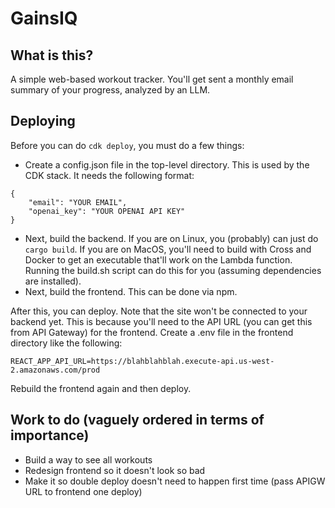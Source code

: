 # GainsIQ

## What is this?
A simple web-based workout tracker. You'll get sent a monthly email summary of your progress, analyzed by an LLM.

## Deploying 
Before you can do `cdk deploy`, you must do a few things:
 - Create a config.json file in the top-level directory. This is used by the CDK stack. It needs the following format: 
```
{
    "email": "YOUR EMAIL",
    "openai_key": "YOUR OPENAI API KEY"
}
```
- Next, build the backend. If you are on Linux, you (probably) can just do `cargo build`. If you are on MacOS, you'll need to build with Cross and Docker to get an executable that'll work on the Lambda function. Running the build.sh script can do this for you (assuming dependencies are installed).
- Next, build the frontend. This can be done via npm.

After this, you can deploy. Note that the site won't be connected to your backend yet. This is because you'll need to the API URL (you can get this from API Gateway) for the frontend. Create a .env file in the frontend directory like the following:
```
REACT_APP_API_URL=https://blahblahblah.execute-api.us-west-2.amazonaws.com/prod
```
Rebuild the frontend again and then deploy.


## Work to do (vaguely ordered in terms of importance)
- Build a way to see all workouts
- Redesign frontend so it doesn't look so bad
- Make it so double deploy doesn't need to happen first time (pass APIGW URL to frontend one deploy)
